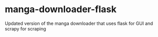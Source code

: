 manga-downloader-flask
======================

Updated version of the manga downloader that uses flask for GUI and scrapy for scraping

